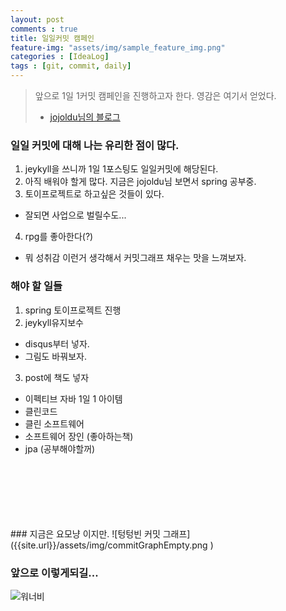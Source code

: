 ```yaml
---
layout: post
comments : true
title: 일일커밋 캠페인
feature-img: "assets/img/sample_feature_img.png"
categories : [IdeaLog]
tags : [git, commit, daily]
---
```


> 앞으로 1일 1커밋 캠페인을 진행하고자 한다. 영감은 여기서 얻었다.
> - [jojoldu님의 블로그](https://jojoldu.tistory.com/402?category=689637)

### 일일 커밋에 대해 나는 유리한 점이 많다.
1. jeykyll을 쓰니까 1일 1포스팅도 일일커밋에 해당된다.
2. 아직 배워야 할게 많다. 지금은 jojoldu님 보면서 spring 공부중.
3. 토이프로젝트로 하고싶은 것들이 있다.
 - 잘되면 사업으로 벌릴수도...
4. rpg를 좋아한다(?)
 - 뭐 성취감 이런거 생각해서 커밋그래프 채우는 맛을 느껴보자.

### 해야 할 일들
1. spring 토이프로젝트 진행
2. jeykyll유지보수
 - disqus부터 넣자.
 - 그림도 바꿔보자.
3. post에 책도 넣자
 - 이펙티브 자바 1일 1 아이템
 - 클린코드
 - 클린 소프트웨어
 - 소프트웨어 장인 (좋아하는책)
 - jpa (공부해야할꺼)
 
<br/>
<br/>
<br/>
<br/>
<br/>
<br/>
### 지금은 요모냥 이지만.
 ![텅텅빈 커밋 그래프]({{site.url}}/assets/img/commitGraphEmpty.png )

### 앞으로 이렇게되길...
 ![워너비]({{site.url}}/assets/img/commitGraphFull.png )